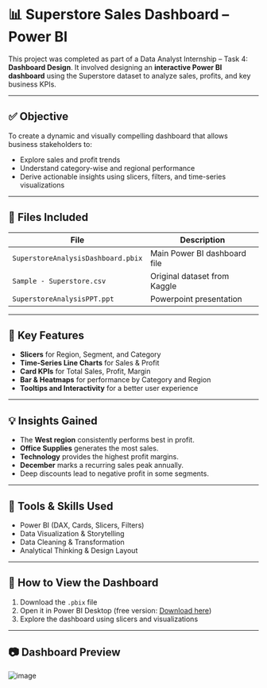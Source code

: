 # 📊 Superstore Sales Dashboard – Power BI

This project was completed as part of a Data Analyst Internship – Task 4: **Dashboard Design**. It involved designing an **interactive Power BI dashboard** using the Superstore dataset to analyze sales, profits, and key business KPIs.

---

## ✅ Objective

To create a dynamic and visually compelling dashboard that allows business stakeholders to:
- Explore sales and profit trends
- Understand category-wise and regional performance
- Derive actionable insights using slicers, filters, and time-series visualizations

---

## 📁 Files Included

| File | Description |
|------|-------------|
| `SuperstoreAnalysisDashboard.pbix` | Main Power BI dashboard file |
| `Sample - Superstore.csv` | Original dataset from Kaggle |
| `SuperstoreAnalysisPPT.ppt` | Powerpoint presentation |

---

## 📌 Key Features

- **Slicers** for Region, Segment, and Category
- **Time-Series Line Charts** for Sales & Profit
- **Card KPIs** for Total Sales, Profit, Margin
- **Bar & Heatmaps** for performance by Category and Region
- **Tooltips and Interactivity** for a better user experience

---

## 💡 Insights Gained

- The **West region** consistently performs best in profit.
- **Office Supplies** generates the most sales.
- **Technology** provides the highest profit margins.
- **December** marks a recurring sales peak annually.
- Deep discounts lead to negative profit in some segments.

---

## 🧠 Tools & Skills Used

- Power BI (DAX, Cards, Slicers, Filters)
- Data Visualization & Storytelling
- Data Cleaning & Transformation
- Analytical Thinking & Design Layout

---

## 🏁 How to View the Dashboard

1. Download the `.pbix` file
2. Open it in Power BI Desktop (free version: [Download here](https://powerbi.microsoft.com/en-us/desktop/))
3. Explore the dashboard using slicers and visualizations

---

## 📷 Dashboard Preview
![image](https://github.com/user-attachments/assets/50251a56-e2ec-48f8-876b-10475661dd01)


